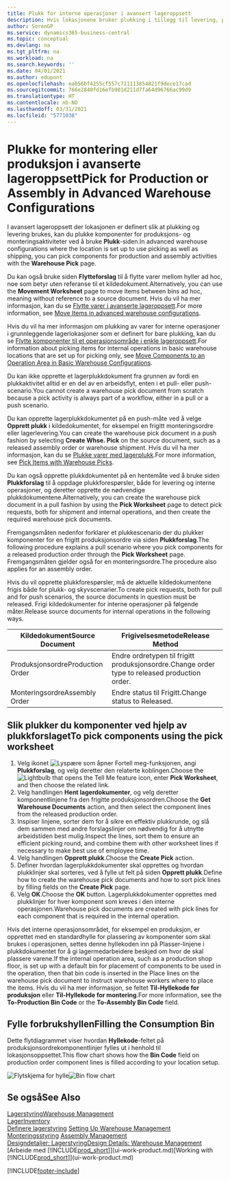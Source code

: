 ```yaml
---
title: Plukk for interne operasjoner i avansert lageroppsett
description: Hvis lokasjonene bruker plukking i tillegg til levering, plukker du komponenter for produksjons- og monteringsaktiviteter på siden Lagerplukking.
author: SorenGP
ms.service: dynamics365-business-central
ms.topic: conceptual
ms.devlang: na
ms.tgt_pltfrm: na
ms.workload: na
ms.search.keywords: ''
ms.date: 04/01/2021
ms.author: edupont
ms.openlocfilehash: ea056bf4255cf557c711113854821f9dece17cad
ms.sourcegitcommit: 766e2840fd16efb901d211d7fa64d96766ac99d9
ms.translationtype: HT
ms.contentlocale: nb-NO
ms.lasthandoff: 03/31/2021
ms.locfileid: "5771038"
---
```

# <a name="pick-for-production-or-assembly-in-advanced-warehouse-configurations"></a><span data-ttu-id="dfe59-103">Plukke for montering eller produksjon i avanserte lageroppsett</span><span class="sxs-lookup"><span data-stu-id="dfe59-103">Pick for Production or Assembly in Advanced Warehouse Configurations</span></span>
<span data-ttu-id="dfe59-104">I avansert lageroppsett der lokasjonen er definert slik at plukking og levering brukes, kan du plukke komponenter for produksjons- og monteringsaktiviteter ved å bruke **Plukk**-siden.</span><span class="sxs-lookup"><span data-stu-id="dfe59-104">In advanced warehouse configurations where the location is set up to use picking as well as shipping, you can pick components for production and assembly activities with the **Warehouse Pick** page.</span></span>  

<span data-ttu-id="dfe59-105">Du kan også bruke siden **Flytteforslag** til å flytte varer mellom hyller ad hoc, noe som betyr uten referanse til et kildedokument.</span><span class="sxs-lookup"><span data-stu-id="dfe59-105">Alternatively, you can use the **Movement Worksheet** page to move items between bins ad hoc, meaning without reference to a source document.</span></span> <span data-ttu-id="dfe59-106">Hvis du vil ha mer informasjon, kan du se [Flytte varer i avanserte lageroppsett](warehouse-how-to-move-items-in-advanced-warehousing.md).</span><span class="sxs-lookup"><span data-stu-id="dfe59-106">For more information, see [Move Items in advanced warehouse configurations](warehouse-how-to-move-items-in-advanced-warehousing.md).</span></span>  

<span data-ttu-id="dfe59-107">Hvis du vil ha mer informasjon om plukking av varer for interne operasjoner i grunnleggende lagerlokasjoner som er definert for bare plukking, kan du se [Flytte komponenter til et operasjonsområde i enkle lageroppsett](warehouse-how-to-move-components-to-an-operation-area-in-basic-warehousing.md).</span><span class="sxs-lookup"><span data-stu-id="dfe59-107">For information about picking items for internal operations in basic warehouse locations that are set up for picking only, see [Move Components to an Operation Area in Basic Warehouse Configurations](warehouse-how-to-move-components-to-an-operation-area-in-basic-warehousing.md).</span></span>  

<span data-ttu-id="dfe59-108">Du kan ikke opprette et lagerplukkdokument fra grunnen av fordi en plukkaktivitet alltid er en del av en arbeidsflyt, enten i et pull- eller push-scenario.</span><span class="sxs-lookup"><span data-stu-id="dfe59-108">You cannot create a warehouse pick document from scratch because a pick activity is always part of a workflow, either in a pull or a push scenario.</span></span>  

<span data-ttu-id="dfe59-109">Du kan opprette lagerplukkdokumentet på en push-måte ved å velge **Opprett plukk** i kildedokumentet, for eksempel en frigitt monteringsordre eller lagerlevering.</span><span class="sxs-lookup"><span data-stu-id="dfe59-109">You can create the warehouse pick document in a push fashion by selecting **Create Whse. Pick** on the source document, such as a released assembly order or warehouse shipment.</span></span> <span data-ttu-id="dfe59-110">Hvis du vil ha mer informasjon, kan du se [Plukke varer med lagerplukk](warehouse-how-to-pick-items-for-warehouse-shipment.md).</span><span class="sxs-lookup"><span data-stu-id="dfe59-110">For more information, see [Pick Items with Warehouse Picks](warehouse-how-to-pick-items-for-warehouse-shipment.md).</span></span>  

<span data-ttu-id="dfe59-111">Du kan også opprette plukkdokumentet på en hentemåte ved å bruke siden **Plukkforslag** til å oppdage plukkforespørsler, både for levering og interne operasjoner, og deretter opprette de nødvendige plukkdokumentene.</span><span class="sxs-lookup"><span data-stu-id="dfe59-111">Alternatively, you can create the warehouse pick document in a pull fashion by using the **Pick Worksheet** page to detect pick requests, both for shipment and internal operations, and then create the required warehouse pick documents.</span></span>  

<span data-ttu-id="dfe59-112">Fremgangsmåten nedenfor forklarer et plukkescenario der du plukker komponenter for en frigitt produksjonsordre via siden **Plukkforslag**.</span><span class="sxs-lookup"><span data-stu-id="dfe59-112">The following procedure explains a pull scenario where you pick components for a released production order through the **Pick Worksheet** page.</span></span> <span data-ttu-id="dfe59-113">Fremgangsmåten gjelder også for en monteringsordre.</span><span class="sxs-lookup"><span data-stu-id="dfe59-113">The procedure also applies for an assembly order.</span></span>  

<span data-ttu-id="dfe59-114">Hvis du vil opprette plukkforespørsler, må de aktuelle kildedokumentene frigis både for plukk- og skyvscenarier.</span><span class="sxs-lookup"><span data-stu-id="dfe59-114">To create pick requests, both for pull and for push scenarios, the source documents in question must be released.</span></span> <span data-ttu-id="dfe59-115">Frigi kildedokumenter for interne operasjoner på følgende måter.</span><span class="sxs-lookup"><span data-stu-id="dfe59-115">Release source documents for internal operations in the following ways.</span></span>  

|<span data-ttu-id="dfe59-116">Kildedokument</span><span class="sxs-lookup"><span data-stu-id="dfe59-116">Source Document</span></span>|<span data-ttu-id="dfe59-117">Frigivelsesmetode</span><span class="sxs-lookup"><span data-stu-id="dfe59-117">Release Method</span></span>|  
|---------------------|--------------------|  
|<span data-ttu-id="dfe59-118">Produksjonsordre</span><span class="sxs-lookup"><span data-stu-id="dfe59-118">Production Order</span></span>|<span data-ttu-id="dfe59-119">Endre ordretypen til frigitt produksjonsordre.</span><span class="sxs-lookup"><span data-stu-id="dfe59-119">Change order type to released production order.</span></span>|  
|<span data-ttu-id="dfe59-120">Monteringsordre</span><span class="sxs-lookup"><span data-stu-id="dfe59-120">Assembly Order</span></span>|<span data-ttu-id="dfe59-121">Endre status til Frigitt.</span><span class="sxs-lookup"><span data-stu-id="dfe59-121">Change status to Released.</span></span>|  

## <a name="to-pick-components-using-the-pick-worksheet"></a><span data-ttu-id="dfe59-122">Slik plukker du komponenter ved hjelp av plukkforslaget</span><span class="sxs-lookup"><span data-stu-id="dfe59-122">To pick components using the pick worksheet</span></span>  
1.  <span data-ttu-id="dfe59-123">Velg ikonet ![Lyspære som åpner Fortell meg-funksjonen](media/ui-search/search_small.png "Fortell hva du vil gjøre"), angi **Plukkforslag**, og velg deretter den relaterte koblingen.</span><span class="sxs-lookup"><span data-stu-id="dfe59-123">Choose the ![Lightbulb that opens the Tell Me feature](media/ui-search/search_small.png "Tell me what you want to do") icon, enter **Pick Worksheet**, and then choose the related link.</span></span>  
2.  <span data-ttu-id="dfe59-124">Velg handlingen **Hent lagerdokumenter**, og velg deretter komponentlinjene fra den frigitte produksjonsordren.</span><span class="sxs-lookup"><span data-stu-id="dfe59-124">Choose the **Get Warehouse Documents** action, and then select the component lines from the released production order.</span></span>  
3.  <span data-ttu-id="dfe59-125">Inspiser linjene, sorter dem for å sikre en effektiv plukkrunde, og slå dem sammen med andre forslagslinjer om nødvendig for å utnytte arbeidstiden best mulig.</span><span class="sxs-lookup"><span data-stu-id="dfe59-125">Inspect the lines, sort them to ensure an efficient picking round, and combine them with other worksheet lines if necessary to make best use of employee time.</span></span>  
4.  <span data-ttu-id="dfe59-126">Velg handlingen **Opprett plukk**.</span><span class="sxs-lookup"><span data-stu-id="dfe59-126">Choose the **Create Pick** action.</span></span>  
5.  <span data-ttu-id="dfe59-127">Definer hvordan lagerplukkdokumenter skal opprettes og hvordan plukklinjer skal sorteres, ved å fylle ut felt på siden **Opprett plukk**.</span><span class="sxs-lookup"><span data-stu-id="dfe59-127">Define how to create the warehouse pick documents and how to sort pick lines by filling fields on the **Create Pick** page.</span></span>  
6.  <span data-ttu-id="dfe59-128">Velg **OK**.</span><span class="sxs-lookup"><span data-stu-id="dfe59-128">Choose the **OK** button.</span></span> <span data-ttu-id="dfe59-129">Lagerplukkdokumenter opprettes med plukklinjer for hver komponent som kreves i den interne operasjonen.</span><span class="sxs-lookup"><span data-stu-id="dfe59-129">Warehouse pick documents are created with pick lines for each component that is required in the internal operation.</span></span>  

<span data-ttu-id="dfe59-130">Hvis det interne operasjonsområdet, for eksempel en produksjon, er opprettet med en standardhylle for plassering av komponenter som skal brukes i operasjonen, settes denne hyllekoden inn på Plasser-linjene i plukkdokumentet for å gi lagermedarbeidere beskjed om hvor de skal plassere varene.</span><span class="sxs-lookup"><span data-stu-id="dfe59-130">If the internal operation area, such as a production shop floor, is set up with a default bin for placement of components to be used in the operation, then that bin code is inserted in the Place lines on the warehouse pick document to instruct warehouse workers where to place the items.</span></span> <span data-ttu-id="dfe59-131">Hvis du vil ha mer informasjon, se feltet **Til-Hyllekode for produksjon** eller **Til-Hyllekode for montering**.</span><span class="sxs-lookup"><span data-stu-id="dfe59-131">For more information, see the **To-Production Bin Code** or the **To-Assembly Bin Code** field.</span></span>

## <a name="filling-the-consumption-bin"></a><span data-ttu-id="dfe59-132">Fylle forbrukshyllen</span><span class="sxs-lookup"><span data-stu-id="dfe59-132">Filling the Consumption Bin</span></span>
<span data-ttu-id="dfe59-133">Dette flytdiagrammet viser hvordan **Hyllekode**-feltet på produksjonsordrekomponentlinjer fylles ut i henhold til lokasjonsoppsettet.</span><span class="sxs-lookup"><span data-stu-id="dfe59-133">This flow chart shows how the **Bin Code** field on production order component lines is filled according to your location setup.</span></span>

<span data-ttu-id="dfe59-134">![Flytskjema for hylle](media/binflow.png "BinFlow")</span><span class="sxs-lookup"><span data-stu-id="dfe59-134">![Bin flow chart](media/binflow.png "BinFlow")</span></span>  

## <a name="see-also"></a><span data-ttu-id="dfe59-135">Se også</span><span class="sxs-lookup"><span data-stu-id="dfe59-135">See Also</span></span>
[<span data-ttu-id="dfe59-136">Lagerstyring</span><span class="sxs-lookup"><span data-stu-id="dfe59-136">Warehouse Management</span></span>](warehouse-manage-warehouse.md)  
[<span data-ttu-id="dfe59-137">Lager</span><span class="sxs-lookup"><span data-stu-id="dfe59-137">Inventory</span></span>](inventory-manage-inventory.md)  
<span data-ttu-id="dfe59-138">[Definere lagerstyring](warehouse-setup-warehouse.md)   </span><span class="sxs-lookup"><span data-stu-id="dfe59-138">[Setting Up Warehouse Management](warehouse-setup-warehouse.md)   </span></span>  
<span data-ttu-id="dfe59-139">[Monteringsstyring](assembly-assemble-items.md)  </span><span class="sxs-lookup"><span data-stu-id="dfe59-139">[Assembly Management](assembly-assemble-items.md)  </span></span>  
[<span data-ttu-id="dfe59-140">Designdetaljer: Lagerstyring</span><span class="sxs-lookup"><span data-stu-id="dfe59-140">Design Details: Warehouse Management</span></span>](design-details-warehouse-management.md)  
<span data-ttu-id="dfe59-141">[Arbeide med [!INCLUDE[prod_short](includes/prod_short.md)]](ui-work-product.md)</span><span class="sxs-lookup"><span data-stu-id="dfe59-141">[Working with [!INCLUDE[prod_short](includes/prod_short.md)]](ui-work-product.md)</span></span>


[!INCLUDE[footer-include](includes/footer-banner.md)]